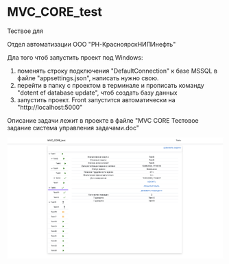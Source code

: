 # MVC_CORE_test
Тествое для
 
Отдел автоматизации
ООО "РН-КрасноярскНИПИнефть"


Дла того чтоб запустить проект под Windows:

1) поменять строку подключения "DefaultConnection" к базе MSSQL в файле "appsettings.json", написать нужно свою.
2) перейти в папку с проектом в терминале и прописать команду "dotent ef database update", чтоб создать базу данных
3) запустить проект. Front запустится автоматически на "http://localhost:5000"


Описание задачи лежит в проекте в  файле "MVC CORE Тестовое задание система управления задачами.doc"

![Alt text](MVC_CORE_test/Screenshot.png?raw=true "Задачник")
